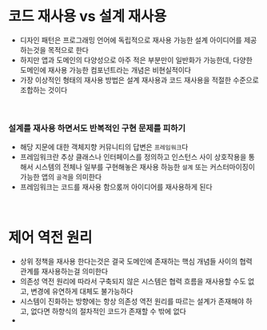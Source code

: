 # 코드 재사용 vs 설계 재사용

- 디자인 패턴은 프로그래밍 언어에 독립적으로 재사용 가능한 설계 아이디어를 제공하는것을 목적으로 한다
- 하지만 앱과 도메인의 다양성으로 아주 적은 부분만이 일반화가 가능한데, 다양한 도메인에 재사용 가능한 컴포넌트라는 개념은 비현실적이다
- 가장 이상적인 형태의 재사용 방법은 설계 재사용과 코드 재사용을 적절한 수준으로 조합하는 것이다

<br>

### 설계를 재사용 하면서도 반복적인 구현 문제를 피하기

- 해당 지문에 대한 객체지향 커뮤니티의 답변은 `프레임워크`다
- 프레임워크란 추상 클래스나 인터페이스를 정의하고 인스턴스 사이 상호작용을 통해서 시스템의 전체나 일부를 구현해놓은 재사용 하능한 `설계` 또는 커스터마이징이 가능한 앱의 `골격`을 의미한다
- 프레임워크는 코드를 재사용 함으롰꺼 아이디어를 재사용하게 된다

<br>

# 제어 역전 원리

- 상위 정책을 재사용 한다는것은 결국 도메인에 존재하는 핵심 개념들 사이의 협력 관계를 재사용하는걸 의미한다
- 의존성 역전 원리에 따라서 구축되지 않은 시스템은 협력 흐름을 재사용할 수도 없고, 변경에 유연하게 대체도 불가능하다
- 시스템이 진화하는 방향에는 항상 의존성 역전 원리를 따르는 설계가 존재해야 하고, 없다면 하향식의 절차적인 코드가 존재할 수 밖에 없다
-
